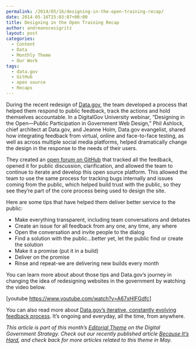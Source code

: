 ```yaml
---
permalink: /2014/05/16/designing-in-the-open-training-recap/
date: 2014-05-16T15:03:07+00:00
title: Designing in the Open Training Recap
author: andreanocesigritz
layout: post
categories:
  - Content
  - Data
  - Monthly Theme
  - Our Work
tags:
  - data.gov
  - GitHub
  - open source
  - Recaps
---
```


During the recent redesign of [Data.gov](http://www.data.gov/), the team developed a process that helped them respond to public feedback, track the actions and hold themselves accountable. In a DigitalGov University webinar, &#8220;Designing in the Open—Public Participation in Government Web Design,&#8221; Phil Ashlock, chief architect at Data.gov, and Jeanne Holm, Data.gov evangelist, shared how integrating feedback from virtual, online and face-to-face testing, as well as across multiple social media platforms, helped dramatically change the design in the response to the needs of their users.

They created an [open forum on GitHub](https://github.com/GSA/data.gov/) that tracked all the feedback, opened it for public discussion, clarification, and allowed the team to continue to iterate and develop this open source platform. This allowed the team to use the same process for tracking bugs internally and issues coming from the public, which helped build trust with the public, so they see they’re part of the core process being used to design the site.

Here are some tips that have helped them deliver better service to the public:

  * Make everything transparent, including team conversations and debates
  * Create an issue for all feedback from any one, any time, any where
  * Open the conversation and invite people to the dialog
  * Find a solution with the public&#8230;better yet, let the public find or create the solution
  * Make it a promise (put it in a build)
  * Deliver on the promise
  * Rinse and repeat-we are delivering new builds every month

You can learn more about about those tips and Data.gov’s journey in changing the idea of redesigning websites in the government by watching the video below.

[youtube https://www.youtube.com/watch?v=A67xHIFGdfc]
  
You can also read more about [Data.gov’s iterative, constantly evolving feedback process](https://www.digitalgov.gov/2014/03/18/data-gov-usability-case-study/ "Data.gov – Usability Case Study"). It’s ongoing and everyday, all the time, from anywhere.

<div class="hdivider">
</div>

_This article is part of this month&#8217;s [Editorial Theme](https://www.digitalgov.gov/join-digitalgov/#guidelines) on the Digital Government Strategy. Check out our recently published article [Because It&#8217;s Hard](https://www.digitalgov.gov/2014/05/07/because-its-hard/), and check back for more articles related to this theme in May._
